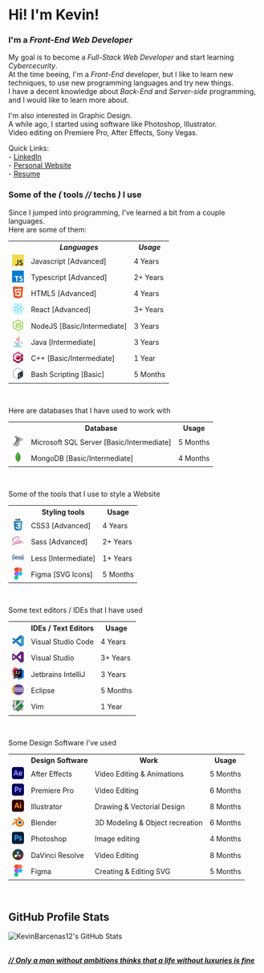 <h1>Hi! I'm <b>Kevin</b>!</h1>

<h3>I'm a <i>Front-End Web Developer</i></h3>
<p>
  My goal is to become a <i>Full-Stack Web Developer</i> and start learning <i>Cybercecurity</i>.
  <br />
  At the time beeing, I'm a <i>Front-End</i> developer, but I like to learn new techniques, to use new programming languages and try new things.
  <br />
  I have a decent knowledge about <i>Back-End</i> and <i>Server-side</i> programming, and I would like to learn more about.
</p>
<p>
  I'm also interested in Graphic Design.
  <br />
  A while ago, I started using software like Photoshop, Illustrator.
  <br />
  Video editing on Premiere Pro, After Effects, Sony Vegas.
</p>
<p>
  Quick Links:<br />
   - <a href="https://linkedin.com/in/kevin-barcenas-23827a22b/">LinkedIn</a><br />
   - <a href="https://kevinbarcenas12.github.io/">Personal Website</a><br />
   - <a href="https://github.com/KevinBarcenas12/KevinBarcenas12/raw/main/assets/resume.pdf">Resume</a>
</p>

<h3>Some of the <i><b>(</b></i> tools <i> // </i> techs <i><b>)</b></i> I use</h3>
<p>
  Since I jumped into programming, I've learned a bit from a couple languages.
  <br />
  Here are some of them:
</p>

<p align="left">
<table>
  <tr>
    <th />
    <th><i>Languages</i></th>
    <th><i>Usage</i></th>
  </tr>
  <tr>
    <td><img src="assets/languages/javascript.svg" alt="" width="24" height="24" /></td>
    <td>Javascript [Advanced]</td>
    <td>4 Years</td>
  </tr>
  <tr>
    <td><img src="assets/languages/typescript.svg" alt="" width="24" height="24" /></td>
    <td>Typescript [Advanced]</td>
    <td>2+ Years</td>
  </tr>
  <tr>
    <td><img src="assets/languages/html5.svg" alt="" width="24" height="24" /></td>
    <td>HTML5 [Advanced]</td>
    <td>4 Years</td>
  </tr>
  <tr>
    <td><img src="assets/frameworks/react.svg" alt="" width="24" height="24" /></td>
    <td>React [Advanced]</td>
    <td>3+ Years</td>
  </tr>
  <tr>
    <td><img src="assets/nodejs.svg" alt="" width="24" height="24" /></td>
    <td>NodeJS [Basic/Intermediate]</td>
    <td>3 Years</td>
  </tr>
  <tr>
    <td><img src="assets/languages/java.svg" alt="" width="24" height="24" /></td>
    <td>Java [Intermediate]</td>
    <td>3 Years</td>
  </tr>
  <tr>
    <td><img src="assets/languages/cpp.svg" alt="" width="24" height="24" /></td>
    <td>C++ [Basic/Intermediate]</td>
    <td>1 Year</td>
  </tr>
  <tr>
    <td><img src="assets/languages/bash-scripting.svg" alt="" width="24" height="24" /></td>
    <td>Bash Scripting [Basic]</td>
    <td>5 Months</td>
  </tr>
</table>

<br />
<p>Here are databases that I have used to work with</p>

<table>
  <tr>
    <th></th>
    <th>Database</th>
    <th>Usage</th>
  </tr>
  <tr>
    <td><img src="assets/databases/microsoftsqlserver.svg" alt="" width="24" height="24" /></td>
    <td>Microsoft SQL Server [Basic/Intermediate]</td>
    <td>5 Months</td>
  </tr>
  <tr>
    <td><img src="assets/databases/mongodb.svg" alt="" width="24" height="24" /></td>
    <td>MongoDB [Basic/Intermediate]</td>
    <td>4 Months</td>
  </tr>
</table>

<br />
<p>Some of the tools that I use to style a Website</p>

<table>
  <tr>
    <th></th>
    <th>Styling tools</th>
    <th>Usage</th>
  </tr>
  <tr>
    <td><img src="assets/styles/css3.svg" alt="" width="24" height="24" /></td>
    <td>CSS3 [Advanced]</td>
    <td>4 Years</td>
  </tr>
  <tr>
    <td><img src="assets/styles/sass.svg" alt="" width="24" height="24" /></td>
    <td>Sass [Advanced]</td>
    <td>2+ Years</td>
  </tr>
  <tr>
    <td><img src="assets/styles/less.svg" alt="" width="24" height="24" /></td>
    <td>Less [Intermediate]</td>
    <td>1+ Years</td>
  </tr>
  <tr>
    <td><img src="assets/design-software/figma.svg" alt="" width="24" height="24" /></td>
    <td>Figma [SVG Icons]</td>
    <td>5 Months</td>
  </tr>
</table>

<br />
<p>Some text editors / IDEs that I have used</p>

<table>
  <tr>
    <th></th>
    <th>IDEs / Text Editors</th>
    <th>Usage</th>
  </tr>
  <tr>
    <td><img src="assets/text-editors/vscode.svg" alt="" width="24" height="24" /></td>
    <td>Visual Studio Code</td>
    <td>4 Years</td>
  </tr>
  <tr>
    <td><img src="assets/ides/visualstudio.svg" alt="" width="24" height="24" /></td>
    <td>Visual Studio</td>
    <td>3+ Years</td>
  </tr>
  <tr>
    <td><img src="assets/ides/intellij.svg" alt="" width="24" height="24" /></td>
    <td>Jetbrains IntelliJ</td>
    <td>3 Years</td>
  </tr>
  <tr>
    <td><img src="assets/ides/eclipse.svg" alt="" width="24" height="24" /></td>
    <td>Eclipse</td>
    <td>5 Months</td>
  </tr>
  <tr>
    <td><img src="assets/text-editors/vim.svg" alt="" width="24" height="24" /></td>
    <td>Vim</td>
    <td>1 Year</td>
  </tr>
</table>

<br />
<p>Some Design Software I've used</p>

<table>
  <tr>
    <th></th>
    <th>Design Software</th>
    <th>Work</th>
    <th>Usage</th>
  </tr>
  <tr>
    <td><img src="assets/design-software/aftereffects.svg" alt="" width="24" height="24" /></td>
    <td>After Effects</td>
    <td>Video Editing & Animations</td>
    <td>5 Months</td>
  </tr>
  <tr>
    <td><img src="assets/design-software/premierepro.svg" alt="" width="24" height="24" /></td>
    <td>Premiere Pro</td>
    <td>Video Editing</td>
    <td>6 Months</td>
  </tr>
  <tr>
    <td><img src="assets/design-software/illustrator.svg" alt="" width="24" height="24" /></td>
    <td>Illustrator</td>
    <td>Drawing & Vectorial Design</td>
    <td>8 Months</td>
  </tr>
  <tr>
    <td><img src="assets/design-software/blender.svg" alt="" width="24" height="24" /></td>
    <td>Blender</td>
    <td>3D Modeling & Object recreation</td>
    <td>6 Months</td>
  </tr>
  <tr>
    <td><img src="assets/design-software/photoshop.svg" alt="" width="24" height="24" /></td>
    <td>Photoshop</td>
    <td>Image editing</td>
    <td>4 Months</td>
  </tr>
  <tr>
    <td><img src="assets/design-software/davinciresolve.svg" alt="" width="24" height="24" /></td>
    <td>DaVinci Resolve</td>
    <td>Video Editing</td>
    <td>8 Months</td>
  </tr>
  <tr>
    <td><img src="assets/design-software/figma.svg" alt="" width="24" height="24" /></td>
    <td>Figma</td>
    <td>Creating & Editing SVG</td>
    <td>5 Months</td>
  </tr>
</table>
</p>

<br />
<h2>GitHub Profile Stats</h2>

<img src="https://github-readme-stats.vercel.app/api?username=kevinbarcenas12&show_icons=true&theme=dracula&hide=stars,issues" alt="KevinBarcenas12's GitHub Stats" />
<br />
<br />

<b><u><i>// Only a man without ambitions thinks that a life without luxuries is fine</i></u></b>
